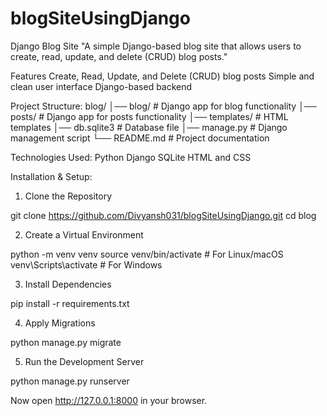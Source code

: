 # blogSiteUsingDjango
Django Blog Site
"A simple Django-based blog site that allows users to create, read, update, and delete (CRUD) blog posts."


Features
Create, Read, Update, and Delete (CRUD) blog posts
Simple and clean user interface
Django-based backend

Project Structure:
blog/
│── blog/            # Django app for blog functionality
│── posts/           # Django app for posts functionality
│── templates/       # HTML templates
│── db.sqlite3       # Database file
│── manage.py        # Django management script
└── README.md        # Project documentation

Technologies Used:
Python
Django
SQLite 
HTML and CSS


Installation & Setup:
1. Clone the Repository

git clone https://github.com/Divyansh031/blogSiteUsingDjango.git
cd blog

2. Create a Virtual Environment

python -m venv venv
source venv/bin/activate  # For Linux/macOS
venv\Scripts\activate  # For Windows

3. Install Dependencies

pip install -r requirements.txt


4. Apply Migrations

python manage.py migrate


5. Run the Development Server

python manage.py runserver

Now open http://127.0.0.1:8000 in your browser.
